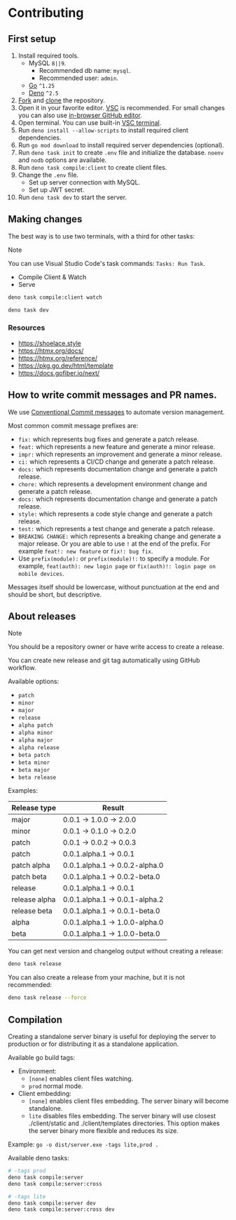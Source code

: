 # Contributing

## First setup

1. Install required tools.
   - MySQL `8||9`.
     - Recommended db name: `mysql`.
     - Recommended user: `admin`.
   - [Go](https://go.dev/doc/install) `^1.25`
   - [Deno](https://deno.com/) `^2.5`
2. [Fork](https://docs.github.com/en/pull-requests/collaborating-with-pull-requests/working-with-forks/fork-a-repo)
   and
   [clone](https://docs.github.com/en/repositories/creating-and-managing-repositories/cloning-a-repository)
   the repository.
3. Open it in your favorite editor. [VSC](https://code.visualstudio.com/) is
   recommended. For small changes you can also use
   [in-browser GitHub editor](https://docs.github.com/en/codespaces/the-githubdev-web-based-editor).
4. Open terminal. You can use built-in
   [VSC terminal](https://code.visualstudio.com/docs/terminal/getting-started).
5. Run `deno install --allow-scripts` to install required client dependencies.
6. Run `go mod download` to install required server dependencies (optional).
7. Run `deno task init` to create `.env` file and initialize the database.
   `noenv` and `nodb` options are available.
8. Run `deno task compile:client` to create client files.
9. Change the `.env` file.
   - Set up server connection with MySQL.
   - Set up JWT secret.
10. Run `deno task dev` to start the server.

## Making changes

The best way is to use two terminals, with a third for other tasks:

> [!NOTE]
> You can use Visual Studio Code's task commands: `Tasks: Run Task`.
>
> - Compile Client & Watch
> - Serve

```bash
deno task compile:client watch
```

```bash
deno task dev
```

### Resources

- <https://shoelace.style>
- <https://htmx.org/docs/>
- <https://htmx.org/reference/>
- <https://pkg.go.dev/html/template>
- <https://docs.gofiber.io/next/>

## How to write commit messages and PR names.

We use [Conventional Commit messages](https://www.conventionalcommits.org/) to
automate version management.

Most common commit message prefixes are:

- `fix:` which represents bug fixes and generate a patch release.
- `feat:` which represents a new feature and generate a minor release.
- `impr:` which represents an improvement and generate a minor release.
- `ci:` which represents a CI/CD change and generate a patch release.
- `docs:` which represents documentation change and generate a patch release.
- `chore:` which represents a development environment change and generate a
  patch release.
- `docs:` which represents documentation change and generate a patch release.
- `style:` which represents a code style change and generate a patch release.
- `test:` which represents a test change and generate a patch release.
- `BREAKING CHANGE:` which represents a breaking change and generate a major
  release. Or you are able to use `!` at the end of the prefix. For example
  `feat!: new feature` or `fix!: bug fix`.
- Use `prefix(module):` or `prefix(module)!:` to specify a module. For example,
  `feat(auth): new login page` or `fix(auth)!: login page on mobile devices`.

Messages itself should be lowercase, without punctuation at the end and should
be short, but descriptive.

## About releases

> [!NOTE]
> You should be a repository owner or have write access to create a release.

You can create new release and git tag automatically using GitHub workflow.

Available options:

- `patch`
- `minor`
- `major`
- `release`
- `alpha patch`
- `alpha minor`
- `alpha major`
- `alpha release`
- `beta patch`
- `beta minor`
- `beta major`
- `beta release`

Examples:

| Release type  | Result                        |
| ------------- | ----------------------------- |
| major         | 0.0.1 → 1.0.0 → 2.0.0         |
| minor         | 0.0.1 → 0.1.0 → 0.2.0         |
| patch         | 0.0.1 → 0.0.2 → 0.0.3         |
| patch         | 0.0.1.alpha.1 → 0.0.1         |
| patch alpha   | 0.0.1.alpha.1 → 0.0.2-alpha.0 |
| patch beta    | 0.0.1.alpha.1 → 0.0.2-beta.0  |
| release       | 0.0.1.alpha.1 → 0.0.1         |
| release alpha | 0.0.1.alpha.1 → 0.0.1-alpha.2 |
| release beta  | 0.0.1.alpha.1 → 0.0.1-beta.0  |
| alpha         | 0.0.1.alpha.1 → 1.0.0-alpha.0 |
| beta          | 0.0.1.alpha.1 → 1.0.0-beta.0  |

You can get next version and changelog output without creating a release:

```bash
deno task release
```

You can also create a release from your machine, but it is not recommended:

```bash
deno task release --force
```

## Compilation

Creating a standalone server binary is useful for deploying the server to
production or for distributing it as a standalone application.

Available go build tags:

- Environment:
  - `[none]` enables client files watching.
  - `prod` normal mode.
- Client embedding:
  - `[none]` enables client files embedding. The server binary will become
    standalone.
  - `lite` disables files embedding. The server binary will use closest
    ./client/static and ./client/templates directories. This option makes the
    server binary more flexible and reduces its size.

Example: `go -o dist/server.exe -tags lite,prod .`

Available deno tasks:

```bash
# -tags prod
deno task compile:server
deno task compile:server:cross

# -tags lite
deno task compile:server dev
deno task compile:server:cross dev
```

